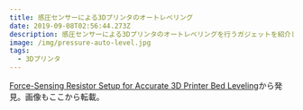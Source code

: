 ```yaml
---
title: 感圧センサーによる3Dプリンタのオートレベリング
date: 2019-09-08T02:56:44.273Z
description: 感圧センサーによる3Dプリンタのオートレベリングを行うガジェットを紹介します。
image: /img/pressure-auto-level.jpg
tags:
  - 3Dプリンタ
---
```

[Force-Sensing Resistor Setup for Accurate 3D Printer Bed Leveling](https://blog.hackster.io/force-sensing-resistor-setup-for-accurate-3d-printer-bed-leveling-ff66fe0280b)から発見。画像もここから転載。

